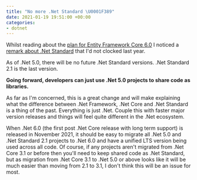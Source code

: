 ```yaml
---
title: "No more .Net Standard \U0001F389"
date: 2021-01-19 19:51:00 +00:00
categories:
- dotnet
---
```


Whilst reading about the [plan for Entity Framework Core 6.0](https://devblogs.microsoft.com/dotnet/the-plan-for-entity-framework-core-6-0) I noticed a [remark about .Net Standard]([https://devblogs.microsoft.com/dotnet/the-future-of-net-standard](https://devblogs.microsoft.com/dotnet/the-future-of-net-standard/)) that I'd not clocked last year.

As of .Net 5.0, there will be no future .Net Standard versions. .Net Standard 2.1 is the last version.

**Going forward, developers can just use .Net 5.0 projects to share code as libraries.**

As far as I'm concerned, this is a great change and will make explaining what the difference between .Net Framework, .Net Core and .Net Standard is a thing of the past. Everything is just .Net. Couple this with faster major version releases and things will feel quite different in the .Net ecosystem.

When .Net 6.0 (the first post .Net Core release with long term support) is released in November 2021, it should be easy to migrate all .Net 5.0 and .Net Standard 2.1 projects to .Net 6.0 and have a unified LTS version being used across all code. Of course, if any projects aren't migrated from .Net Core 3.1 or before then you'll need to keep shared code as .Net Standard, but as migration from .Net Core 3.1 to .Net 5.0 or above looks like it will be much easier than moving from 2.1 to 3.1, I don't think this will be an issue for most.